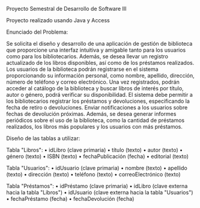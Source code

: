 Proyecto Semestral de Desarrollo de Software III

Proyecto realizado usando Java y Access

Enunciado del Problema:

Se solicita el diseño y desarrollo de una aplicación de gestión de biblioteca que proporcione una interfaz intuitiva y amigable tanto para los usuarios como para los bibliotecarios. Además, se desea llevar un registro actualizado de los libros disponibles, así como de los préstamos realizados.
Los usuarios de la biblioteca podrán registrarse en el sistema proporcionando su información personal, como nombre, apellido, dirección, número de teléfono y correo electrónico. Una vez registrados, podrán acceder al catálogo de la biblioteca y buscar libros de interés por título, autor o género, podrá verificar su disponibilidad.
El sistema debe permitir a los bibliotecarios registrar los préstamos y devoluciones, especificando la fecha de retiro o devoluciones. Enviar notificaciones a los usuarios sobre fechas de devolución próximas.
Además, se desea generar informes periódicos sobre el uso de la biblioteca, como la cantidad de préstamos realizados, los libros más populares y los usuarios con más préstamos.

Diseño de las tablas a utilizar:

Tabla "Libros":
• idLibro (clave primaria)
• título (texto)
• autor (texto)
• género (texto)
• ISBN (texto)
• fechaPublicación (fecha)
• editorial (texto)

Tabla "Usuarios":
• idUsuario (clave primaria)
• nombre (texto)
• apellido (texto)
• dirección (texto)
• teléfono (texto)
• correoElectrónico (texto)

Tabla "Préstamos":
• idPréstamo (clave primaria)
• idLibro (clave externa hacia la tabla "Libros")
• idUsuario (clave externa hacia la tabla "Usuarios")
• fechaPréstamo (fecha)
• fechaDevolución (fecha)

